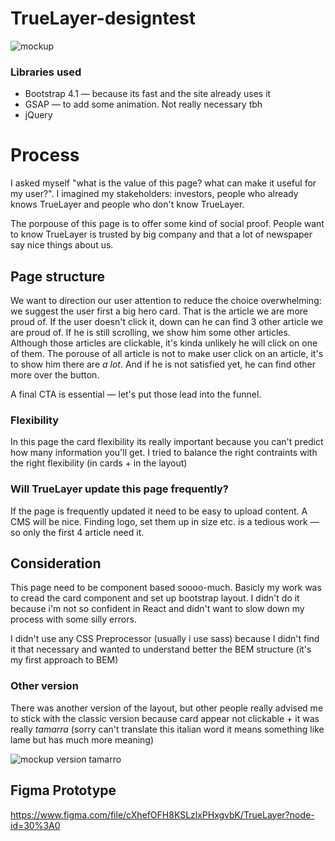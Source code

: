 # TrueLayer-designtest

![mockup](https://ibb.co/B6JQPF4)


### Libraries used
- Bootstrap 4.1 — because its fast and the site already uses it
- GSAP — to add some animation. Not really necessary tbh
- jQuery

# Process
I asked myself "what is the value of this page? what can make it useful for my user?".
I imagined my stakeholders: investors, people who already knows TrueLayer and people who don't know TrueLayer.

The porpouse of this page is to offer some kind of social proof. People want to know TrueLayer is trusted by big company and that a lot of newspaper say nice things about us.

## Page structure
We want to direction our user attention to reduce the choice overwhelming: we suggest the user first a big hero card. That is the article we are more proud of. If the user doesn't click it, down can he can find 3 other article we are proud of. 
If he is still scrolling, we show him some other articles. Although those articles are clickable, it's kinda unlikely he will click on one of them. The porouse of all article is not to make user click on an article, it's to show him there are *a lot*. And if he is not satisfied yet, he can find other more over the button.

A final CTA is essential — let's put those lead into the funnel.

### Flexibility
In this page the card flexibility its really important because you can't predict how many information you'll get. I tried to balance the right contraints with the right flexibility (in cards + in the layout)

### Will TrueLayer update this page frequently?
If the page is frequently updated it need to be easy to upload content.
A CMS will be nice.
Finding logo, set them up in size etc. is a tedious work — so only the first 4 article need it.

## Consideration
This page need to be component based soooo-much. Basicly my work was to cread the card component and set up bootstrap layout. I didn't do it because i'm not so confident in React and didn't want to slow down my process with some silly errors.

I didn't use any CSS Preprocessor (usually i use sass) because I didn't find it that necessary and wanted to understand better the BEM structure (it's my first approach to BEM)

### Other version
There was another version of the layout, but other people really advised me to stick with the classic version because card appear not clickable + it was really *tamarra* (sorry can't translate this italian word it means something like lame but has much more meaning)

![mockup version tamarro](https://ibb.co/xFJ3YXs)


## Figma Prototype
https://www.figma.com/file/cXhefOFH8KSLzlxPHxgvbK/TrueLayer?node-id=30%3A0
